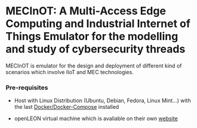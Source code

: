 # MECInOT: A Multi-Access Edge Computing and Industrial Internet of Things Emulator for the modelling and study of cybersecurity threads


MECInOT is emulator for the design and deployment of different kind of scenarios which involve IIoT and MEC technologies.

### Pre-requisites

- Host with Linux Distribution (Ubuntu, Debian, Fedora, Linux Mint...) with the last [Docker/Docker-Compose](https://docs.docker.com/engine/install/centos/ "Docker/Docker-Compose") installed

- openLEON virtual machine which is avaliable on their own [website](https://openleon.networks.imdea.org/ "website")
